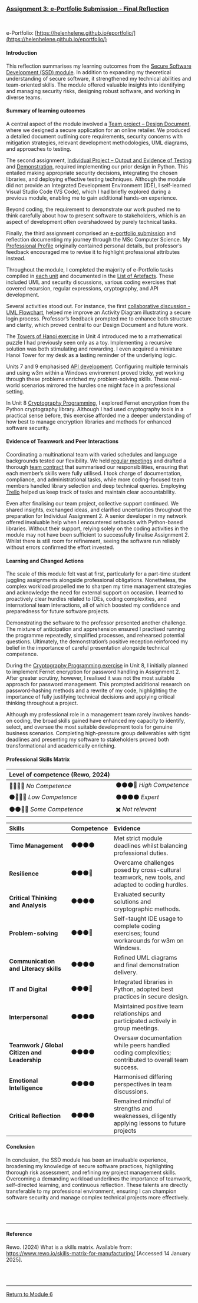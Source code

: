 
### [Assignment 3: e-Portfolio Submission - Final Reflection](SSD_A3_Reflection.pdf)

<br>

e-Portfolio: [https://helenhelene.github.io/eportfolio/](https://helenhelene.github.io/eportfolio/)

#### Introduction
This reflection summarises my learning outcomes from the [Secure Software Development (SSD) module](SSD_main.md).  In addition to expanding my theoretical understanding of secure software, it strengthened my technical abilities and team-oriented skills. The module offered valuable insights into identifying and managing security risks, designing robust software, and working in diverse teams.

#### Summary of learning outcomes
A central aspect of the module involved a [Team project – Design Document](SSD_A1.md), where we designed a secure application for an online retailer. We produced a detailed document outlining core requirements, security concerns with mitigation strategies, relevant development methodologies, UML diagrams, and approaches to testing.

The second assignment, [Individual Project – Output and Evidence of Testing](SSD_A2.md) and [Demonstration](SSD_A2_Demo.pdf), required implementing our prior design in Python. This entailed making appropriate security decisions, integrating the chosen libraries, and deploying effective testing techniques. Although the module did not provide an Integrated Development Environment (IDE), I self-learned Visual Studio Code (VS Code), which I had briefly explored during a previous module, enabling me to gain additional hands-on experience.

Beyond coding, the requirement to demonstrate our work pushed me to think carefully about how to present software to stakeholders, which is an aspect of development often overshadowed by purely technical tasks.

Finally, the third assignment comprised an [e-portfolio submission](https://helenhelene.github.io/eportfolio/) and reflection documenting my journey through the MSc Computer Science.  My [Professional Profile](https://helenhelene.github.io/eportfolio/Aboutme.html) originally contained personal details, but professor’s feedback encouraged me to revise it to highlight professional attributes instead.

Throughout the module, I completed the majority of e-Portfolio tasks compiled in [each unit](SSD_main.md) and documented in the  [List of Artefacts](SSD_ArtefactsSummary.md).  These included UML and security discussions, various coding exercises that covered recursion, regular expressions, cryptography, and API development.

Several activities stood out.  For instance, the first [collaborative discussion - UML Flowchart](SSD_Unit03_Summary.pdf), helped me improve an Activity Diagram illustrating a secure login process. Professor’s feedback prompted me to enhance both structure and clarity, which proved central to our Design Document and future work.

The [Towers of Hanoi exercise](SSD_Unit04_Seminar.md) in Unit 4 introduced me to a mathematical puzzle I had previously seen only as a toy. Implementing a recursive solution was both stimulating and rewarding. I even acquired a miniature Hanoi Tower for my desk as a lasting reminder of the underlying logic.

Units 7 and 9 emphasised [API development](SSD_Unit07_Activity2.md).  Configuring multiple terminals and using w3m within a Windows environment proved tricky, yet working through these problems enriched my problem-solving skills. These real-world scenarios mirrored the hurdles one might face in a professional setting.

In Unit 8 [Cryptography Programming](SSD_Unit08_Seminar.md), I explored Fernet encryption from the Python cryptography library. Although I had used cryptography tools in a practical sense before, this exercise afforded me a deeper understanding of how best to manage encryption libraries and methods for enhanced software security.


#### Evidence of Teamwork and Peer Interactions
Coordinating a multinational team with varied schedules and language backgrounds tested our flexibility. We held [regular meetings](SSD_A1_MoM.md) and drafted a thorough [team contract](SSD_A1_MoM.md) that summarised our responsibilities, ensuring that each member’s skills were fully utilised. I took charge of documentation, compliance, and administrational tasks, while more coding-focused team members handled library selection and deep technical queries. Employing [Trello](SSD_A1_Trello.pdf) helped us keep track of tasks and maintain clear accountability.

Even after finalising our team project, collective support continued. We shared insights, exchanged ideas, and clarified uncertainties throughout the preparation for Individual Assignment 2. A senior developer in my network offered invaluable help when I encountered setbacks with Python-based libraries. Without their support, relying solely on the coding activities in the module may not have been sufficient to successfully finalise Assignment 2. Whilst there is still room for refinement, seeing the software run reliably without errors confirmed the effort invested.

#### Learning and Changed Actions
The scale of this module felt vast at first, particularly for a part-time student juggling assignments alongside professional obligations. Nonetheless, the complex workload propelled me to sharpen my time management strategies and acknowledge the need for external support on occasion. I learned to proactively clear hurdles related to IDEs, coding complexities, and international team interactions, all of which boosted my confidence and preparedness for future software projects.

Demonstrating the software to the professor presented another challenge. The mixture of anticipation and apprehension ensured I practised running the programme repeatedly, simplified processes, and rehearsed potential questions. Ultimately, the demonstration’s positive reception reinforced my belief in the importance of careful presentation alongside technical competence.

During the [Cryptography Programming exercise](SSD_Unit08_Seminar.md) in Unit 8, I initially planned to implement Fernet encryption for password handling in Assignment 2. After greater scrutiny, however, I realised it was not the most suitable approach for password management. This prompted additional research on password-hashing methods and a rewrite of my code, highlighting the importance of fully justifying technical decisions and applying critical thinking throughout a project.

Although my professional role in a management team rarely involves hands-on coding, the broad skills gained have enhanced my capacity to identify, select, and oversee the most suitable development tools for genuine business scenarios. Completing high-pressure group deliverables with tight deadlines and presenting my software to stakeholders proved both transformational and academically enriching.


#### Professional Skills Matrix

| Level of competence (Rewo, 2024) | |
| :------------------------ | :------------------------ |
| 🔘🔘🔘🔘	_No Competence_	| 	⚫⚫⚫🔘 _High Competence_ |
| ⚫🔘🔘🔘 _Low Competence_	 |	⚫⚫⚫⚫ _Expert_ |
|	⚫⚫🔘🔘 _Some Competence_	|	✖️ _Not relevant_ |


| **Skills** |	**Competence** |	**Evidence** |
| :--------- |	:-----------  |	:------------ |
| **Time Management**	| ⚫⚫⚫⚫	| Met strict module deadlines whilst balancing professional duties. |
| **Resilience**	| ⚫⚫⚫🔘	| Overcame challenges posed by cross-cultural teamwork, new tools, and adapted to coding hurdles. |
| **Critical Thinking and Analysis** | ⚫⚫⚫⚫ |	Evaluated security solutions and cryptographic methods. |
| **Problem-solving**	| ⚫⚫⚫🔘	| Self-taught IDE usage to complete coding exercises; found workarounds for w3m on Windows. |
| **Communication and Literacy skills**	|	⚫⚫⚫⚫	| Refined UML diagrams and final demonstration delivery. |
| **IT and Digital**		| ⚫⚫⚫🔘	| Integrated libraries in Python, adopted best practices in secure design. |
| **Interpersonal**	|  ⚫⚫⚫⚫	| Maintained positive team relationships and participated actively in group meetings. |
| **Teamwork / Global Citizen and Leadership** |	⚫⚫⚫⚫	| Oversaw documentation while peers handled coding complexities; contributed to overall team success. |
| **Emotional Intelligence** |	⚫⚫⚫⚫	| Harmonised differing perspectives in team discussions. |
| **Critical Reflection** |	⚫⚫⚫⚫	| Remained mindful of strengths and weaknesses, diligently applying lessons to future projects |

#### Conclusion
In conclusion, the SSD module has been an invaluable experience, broadening my knowledge of secure software practices, highlighting thorough risk assessment, and refining my project management skills. Overcoming a demanding workload underlines the importance of teamwork, self-directed learning, and continuous reflection. These talents are directly transferable to my professional environment, ensuring I can champion software security and manage complex technical projects more effectively.

<br><br>

---

#### Reference
Rewo. (2024) What is a skills matrix. Available from: https://www.rewo.io/skills-matrix-for-manufacturing/ [Accessed 14 January 2025].   

<br><br>

---

[Return to Module 6](SSD_main.md)
